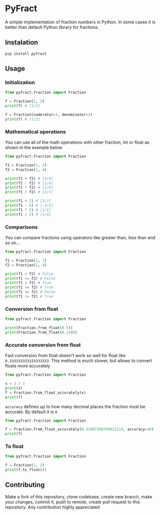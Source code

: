 # PyFract
A simple implementation of fraction numbers in Python. In some cases it is better than default Python library for fractions.

## Instalation
```
pip install pyfract
```

## Usage
### Initialization
```python
from pyfract.fraction import Fraction

f = Fraction(1, 2)
print(f) # [1/2]

f = Fraction(numerator=1, denominator=2)
print(f) # [1/2]
```

### Mathematical operations
You can use all of the math operations with other fraction, int or float as shown in the example below
```python
from pyfract.fraction import Fraction

f1 = Fraction(1, 2)
f2 = Fraction(1, 4)

print(f1 + f2) # [3/4]
print(f1 - f2) # [1/4]
print(f1 * f2) # [1/8]
print(f1 / f2) # [2/1]

print(f1 + 2) # [5/2]
print(f1 - 2) # [-3/2]
print(f1 * 2) # [1/1]
print(f1 / 2) # [1/4]
```

### Comparisons
You can compare fractions using operators like greater than, less than and so on...
```python
from pyfract.fraction import Fraction

f1 = Fraction(1, 2)
f2 = Fraction(1, 4)

print(f1 < f2) # False
print(f1 <= f2) # False
print(f1 > f2) # True
print(f1 >= f2) # True
print(f1 == f2) # False
print(f1 != f2) # True
```

### Conversion from float
```python
from pyfract.fraction import Fraction

print(Fraction.from_float(0.5))
print(Fraction.from_float(0.134))
```

### Accurate conversion from float
Fast conversion from float doesn't work so well for float like `0.333333333333333333`. This method is much slower, but allows to convert floats more accurately
```python
from pyfract.fraction import Fraction

x = 1 / 3
print(x)
f = Fraction.from_float_accurately(x)
print(f)
```
`accuracy` defines up to how many decimal places the fraction must be accurate. By default it is `8`
```python
from pyfract.fraction import Fraction

f = Fraction.from_float_accurately(0.31987398749812214, accuracy=10)
print(f)
```
### To float
```python
from pyfract.fraction import Fraction

f = Fraction(1, 2)
print(f.to_float())
```

## Contributing
Make a fork of this repository, clone codebase, create new branch, make your changes, commit it, push to remote, create pull request to this repository. Any contribution highly appreciated
